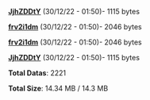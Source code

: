 [**JjhZDDtY**](/data/JjhZDDtY.txt) (30/12/22 - 01:50)- 1115 bytes

[**frv2i1dm**](/data/frv2i1dm.txt) (30/12/22 - 01:50)- 2046 bytes

[**frv2i1dm**](/data/frv2i1dm.txt) (30/12/22 - 01:50)- 2046 bytes

[**JjhZDDtY**](/data/JjhZDDtY.txt) (30/12/22 - 01:50)- 1115 bytes

**Total Datas**: 2221

**Total Size**: 14.34 MB / 14.3 MB
